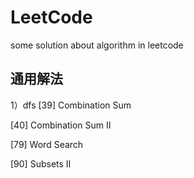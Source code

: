 # LeetCode
some solution about  algorithm in leetcode

## 通用解法

1）dfs
[39] Combination Sum

[40] Combination Sum II

[79] Word Search

[90] Subsets II
